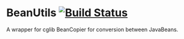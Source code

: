 # BeanUtils [![Build Status](https://travis-ci.org/MottoX/BeanUtils.svg?branch=master)](https://travis-ci.org/MottoX/BeanUtils)
A wrapper for cglib BeanCopier for conversion between JavaBeans.